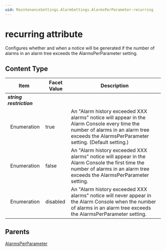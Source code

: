 ```yaml
---
uid: MaintenanceSettings.AlarmSettings.AlarmsPerParameter-recurring
---
```


# recurring attribute

Configures whether and when a notice will be generated if the number of alarms in an alarm tree exceeds the AlarmsPerParameter setting.

## Content Type

| Item | Facet Value | Description |
| --- | --- | --- |
| ***string restriction*** |  |  |
| &#160;&#160;Enumeration | true | An "Alarm history exceeded XXX alarms" notice will appear in the Alarm Console every time the number of alarms in an alarm tree exceeds the AlarmsPerParameter setting. (Default setting.) |
| &#160;&#160;Enumeration | false | An "Alarm history exceeded XXX alarms" notice will appear in the Alarm Console the first time the number of alarms in an alarm tree exceeds the AlarmsPerParameter setting. |
| &#160;&#160;Enumeration | disabled | An "Alarm history exceeded XXX alarms" notice will never appear in the Alarm Console when the number of alarms in an alarm tree exceeds the AlarmsPerParameter setting. |

## Parents

[AlarmsPerParameter](xref:MaintenanceSettings.AlarmSettings.AlarmsPerParameter)
